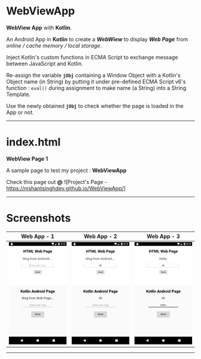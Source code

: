 # WebViewApp
**WebView App** with **Kotlin**.

An Android App in **Kotlin** to create a _**WebWiew**_ to display _**Web Page**_ from _online / cache memory / local storage_.

Inject Kotlin's custom functions in ECMA Script to exchange message between JavaScript and Kotlin.

Re-assign the variable **`jObj`** containing a Window Object with a Kotlin's Object name (in String) by putting it under pre-defined ECMA Script v6's function : `eval()` during assignment to make name (a String) into a String Template.

Use the newly obtained **`jObj`** to check whether the page is loaded in the App or not.

---

# index.html
**WebView Page 1**

A sample page to test my project : **WebViewApp**

Check this page out **@** ![Project's Page - https://nishantsinghdev.github.io/WebViewApp/]

---

# Screenshots
|  Web App - 1  |  Web App - 2  |  Web App - 3  |
| :-----------: | :-----------: | :-----------: |
| ![Pic-1](./screenshots/Pic-1.png) | ![Pic-2](./screenshots/Pic-2.png) | ![Pic-3](./screenshots/Pic-3.png) |

---
